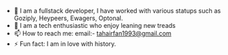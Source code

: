  
- 🔭 I am a fullstack developer, I have worked with various statups such as Goziply, Heypeers, Ewagers, Optonal.
- 🌱 I am a tech enthusiastic who enjoy leaning new treads 
- 📫 How to reach me: 
email:- tahairfan1993@gmail.com
- ⚡ Fun fact: I am in love with history.
